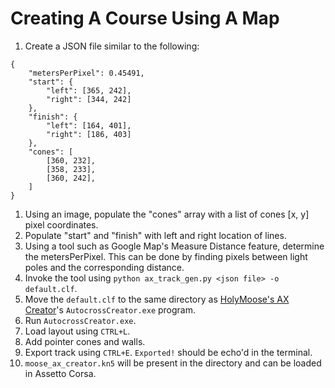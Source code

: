 # Creating A Course Using A Map
1. Create a JSON file similar to the following:
```
{
    "metersPerPixel": 0.45491,
    "start": {
        "left": [365, 242],
        "right": [344, 242]
    },
    "finish": {
        "left": [164, 401],
        "right": [186, 403]
    },
    "cones": [
        [360, 232],
        [358, 233],
        [360, 242],
    ]
}

```
1. Using an image, populate the "cones" array with a list of cones [x, y] pixel coordinates.
2. Populate "start" and "finish" with left and right location of lines.
3. Using a tool such as Google Map's Measure Distance feature, determine the metersPerPixel. This can be done by finding pixels between light poles and the corresponding distance.
4. Invoke the tool using `python ax_track_gen.py <json file> -o default.clf`.
5. Move the `default.clf` to the same directory as [HolyMoose's AX Creator](https://holymooses.com/autocross/)'s `AutocrossCreator.exe` program.
6. Run `AutocrossCreator.exe`.
7. Load layout using `CTRL+L`.
8. Add pointer cones and walls.
9. Export track using `CTRL+E`. `Exported!` should be echo'd in the terminal.
10. `moose_ax_creator.kn5` will be present in the directory and can be loaded in Assetto Corsa.
